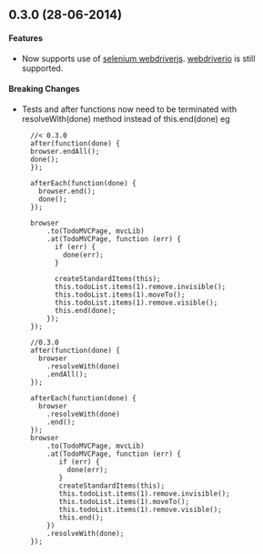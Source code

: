 ## 0.3.0 (28-06-2014)


#### Features

* Now supports use of [selenium webdriverjs](http://selenium.googlecode.com/git/docs/api/javascript/index.html). [webdriverio](http://webdriver.io/) is still supported.

#### Breaking Changes

* Tests and after functions now need to be terminated with resolveWith(done) method instead of this.end(done) eg

    	//< 0.3.0
    	after(function(done) {
        browser.endAll();
        done();
        });

        afterEach(function(done) {
          browser.end();
          done();
        });
      
    	browser
            .to(TodoMVCPage, mvcLib)
            .at(TodoMVCPage, function (err) {
              if (err) {
                done(err);
              }

              createStandardItems(this);
              this.todoList.items(1).remove.invisible();
              this.todoList.items(1).moveTo();
              this.todoList.items(1).remove.visible();
              this.end(done);
            });
        });

    	//0.3.0        	
        after(function(done) {
          browser
            .resolveWith(done)
            .endAll();
        });
    
        afterEach(function(done) {
          browser
            .resolveWith(done)
            .end();
        });
    	browser
            .to(TodoMVCPage, mvcLib)
            .at(TodoMVCPage, function (err) {
               if (err) {
                 done(err);
               }
               createStandardItems(this);
               this.todoList.items(1).remove.invisible();
               this.todoList.items(1).moveTo();
               this.todoList.items(1).remove.visible();
               this.end();
            })
            .resolveWith(done);
        });